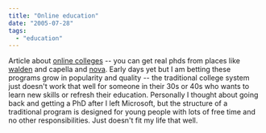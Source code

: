 ```yaml
---
title: "Online education"
date: "2005-07-28"
tags: 
  - "education"
---
```


Article about [online colleges](http://www.twincities.com/mld/pioneerpress/news/local/12157427.htm) -- you can get real phds from places like [walden](http://www.waldenu.edu) and capella and [nova](http://www.nova.edu). Early days yet but I am betting these programs grow in popularity and quality -- the traditional college system just doesn't work that well for someone in their 30s or 40s who wants to learn new skills or refresh their education. Personally I thought about going back and getting a PhD after I left Microsoft, but the structure of a traditional program is designed for young people with lots of free time and no other responsibilities. Just doesn't fit my life that well.
